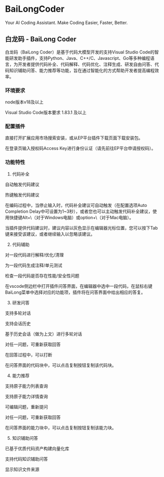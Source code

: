 # BaiLongCoder
Your AI Coding Assistant. Make Coding Easier, Faster, Better.

## 白龙码 - BaiLong Coder
白龙码（BaiLong Coder）是基于代码大模型开发的支持Visual Studio Code的智能研发助手插件，支持Python、Java、C++/C、Javascript、Go等多种编程语言，为开发者提供代码补全、代码解释、代码优化、注释生成、研发自由问答、代码知识辅助问答、能力推荐等功能，旨在通过智能化的方式帮助开发者提高编程效率。

### 环境要求
node版本v18及以上

Visual Studio Code版本要求 1.83.1 及以上
### 配置插件
直接打开扩展应用市场搜索安装，或从EP平台插件下载页面下载安装包。

在登录页输入授权码Access Key进行身份认证（请先前往EP平台申请授权码）。

### 功能特性
1. 代码补全

自动触发代码建议

热键触发代码建议

在编码过程中，当停止输入时，代码补全建议可自动触发（在配置选项Auto Completion Delay中可设置为1~3秒），或者您也可以主动触发代码补全建议，使用快捷键Alt+\（对于Windows电脑）或option+\（对于Mac电脑）。

当插件提供代码建议时，建议内容以灰色显示在编辑器光标位置，您可以按下Tab键来接受该建议，或者继续输入以忽略该建议。

2. 代码辅助

  对一段代码进行解释/优化/清理

  为一段代码生成注释/单元测试

  检查一段代码是否存在性能/安全性问题

  在vscode侧边栏中打开插件问答界面，在编辑器中选中一段代码，在鼠标右键BaiLong菜单中选择对应的功能项，插件将在问答界面中给出相应的答复。

3. 研发问答

支持多轮对话

支持会话历史

基于历史会话（做为上文）进行多轮对话

对任一问题，可重新获取回答

在回答过程中，可以打断

在问答界面的代码块中，可以点击复制按钮复制该代码块。

4. 能力推荐

支持原子能力列表查询

支持原子能力详情查询

可编辑问题，重新提问

对任一问题，可重新获取回答

在问答界面的能力块中，可以点击复制按钮复制该能力块。

5. 知识辅助问答

已基于优质代码资产构建向量化库

支持代码知识辅助问答

显示知识文件来源
